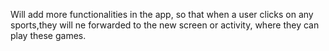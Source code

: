 Will add more functionalities in the app, so that when a user clicks on any sports,they will ne forwarded to the new screen or activity, where they can play these games.
